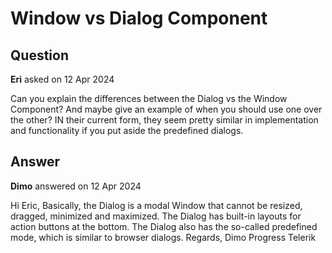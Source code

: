 # Window vs Dialog Component

## Question

**Eri** asked on 12 Apr 2024

Can you explain the differences between the Dialog vs the Window Component? And maybe give an example of when you should use one over the other? IN their current form, they seem pretty similar in implementation and functionality if you put aside the predefined dialogs.

## Answer

**Dimo** answered on 12 Apr 2024

Hi Eric, Basically, the Dialog is a modal Window that cannot be resized, dragged, minimized and maximized. The Dialog has built-in layouts for action buttons at the bottom. The Dialog also has the so-called predefined mode, which is similar to browser dialogs. Regards, Dimo Progress Telerik
